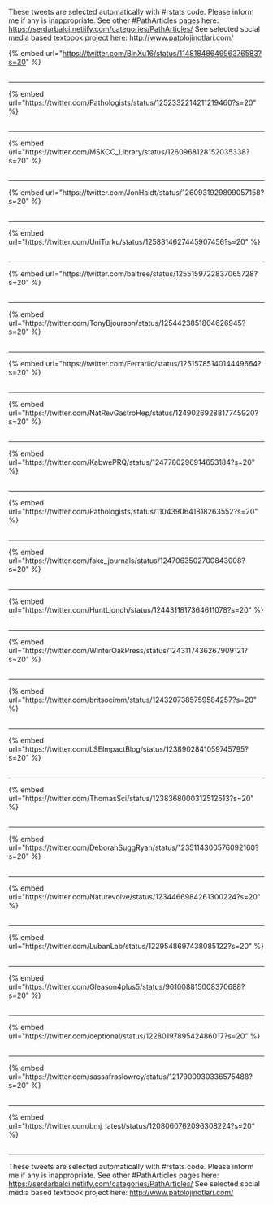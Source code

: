 

These tweets are selected automatically with #rstats code. Please inform me if any is inappropriate.
See other #PathArticles pages here: https://serdarbalci.netlify.com/categories/PathArticles/ 
See selected social media based textbook project here: http://www.patolojinotlari.com/

{% embed url="https://twitter.com/BinXu16/status/1148184864996376583?s=20" %}<br>
<br>
<hr>
{% embed url="https://twitter.com/Pathologists/status/1252332214211219460?s=20" %}<br>
<br>
<hr>
{% embed url="https://twitter.com/MSKCC_Library/status/1260968128152035338?s=20" %}<br>
<br>
<hr>
{% embed url="https://twitter.com/JonHaidt/status/1260931929899057158?s=20" %}<br>
<br>
<hr>
{% embed url="https://twitter.com/UniTurku/status/1258314627445907456?s=20" %}<br>
<br>
<hr>
{% embed url="https://twitter.com/baltree/status/1255159722837065728?s=20" %}<br>
<br>
<hr>
{% embed url="https://twitter.com/TonyBjourson/status/1254423851804626945?s=20" %}<br>
<br>
<hr>
{% embed url="https://twitter.com/Ferrariic/status/1251578514014449664?s=20" %}<br>
<br>
<hr>
{% embed url="https://twitter.com/NatRevGastroHep/status/1249026928817745920?s=20" %}<br>
<br>
<hr>
{% embed url="https://twitter.com/KabwePRQ/status/1247780296914653184?s=20" %}<br>
<br>
<hr>
{% embed url="https://twitter.com/Pathologists/status/1104390641818263552?s=20" %}<br>
<br>
<hr>
{% embed url="https://twitter.com/fake_journals/status/1247063502700843008?s=20" %}<br>
<br>
<hr>
{% embed url="https://twitter.com/HuntLlonch/status/1244311817364611078?s=20" %}<br>
<br>
<hr>
{% embed url="https://twitter.com/WinterOakPress/status/1243117436267909121?s=20" %}<br>
<br>
<hr>
{% embed url="https://twitter.com/britsocimm/status/1243207385759584257?s=20" %}<br>
<br>
<hr>
{% embed url="https://twitter.com/LSEImpactBlog/status/1238902841059745795?s=20" %}<br>
<br>
<hr>
{% embed url="https://twitter.com/ThomasSci/status/1238368000312512513?s=20" %}<br>
<br>
<hr>
{% embed url="https://twitter.com/DeborahSuggRyan/status/1235114300576092160?s=20" %}<br>
<br>
<hr>
{% embed url="https://twitter.com/Naturevolve/status/1234466984261300224?s=20" %}<br>
<br>
<hr>
{% embed url="https://twitter.com/LubanLab/status/1229548697438085122?s=20" %}<br>
<br>
<hr>
{% embed url="https://twitter.com/Gleason4plus5/status/961008815008370688?s=20" %}<br>
<br>
<hr>
{% embed url="https://twitter.com/ceptional/status/1228019789542486017?s=20" %}<br>
<br>
<hr>
{% embed url="https://twitter.com/sassafraslowrey/status/1217900930336575488?s=20" %}<br>
<br>
<hr>
{% embed url="https://twitter.com/bmj_latest/status/1208060762096308224?s=20" %}<br>
<br>
<hr>


These tweets are selected automatically with #rstats code. Please inform me if any is inappropriate.
See other #PathArticles pages here: https://serdarbalci.netlify.com/categories/PathArticles/ 
See selected social media based textbook project here: http://www.patolojinotlari.com/
